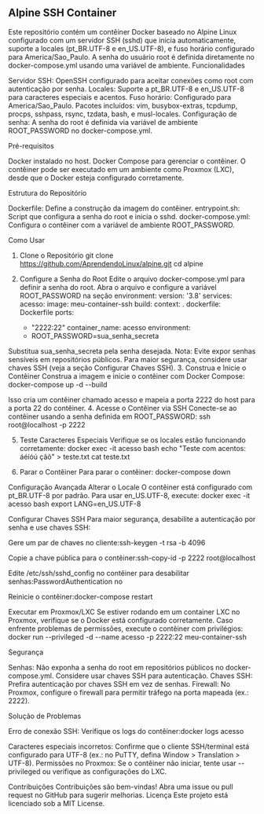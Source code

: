## Alpine SSH Container
Este repositório contém um contêiner Docker baseado no Alpine Linux configurado com um servidor SSH (sshd) que inicia automaticamente, suporte a locales (pt_BR.UTF-8 e en_US.UTF-8), e fuso horário configurado para America/Sao_Paulo. A senha do usuário root é definida diretamente no docker-compose.yml usando uma variável de ambiente.
Funcionalidades

Servidor SSH: OpenSSH configurado para aceitar conexões como root com autenticação por senha.
Locales: Suporte a pt_BR.UTF-8 e en_US.UTF-8 para caracteres especiais e acentos.
Fuso horário: Configurado para America/Sao_Paulo.
Pacotes incluídos: vim, busybox-extras, tcpdump, procps, sshpass, rsync, tzdata, bash, e musl-locales.
Configuração de senha: A senha do root é definida via variável de ambiente ROOT_PASSWORD no docker-compose.yml.

Pré-requisitos

Docker instalado no host.
Docker Compose para gerenciar o contêiner.
O contêiner pode ser executado em um ambiente como Proxmox (LXC), desde que o Docker esteja configurado corretamente.

Estrutura do Repositório

Dockerfile: Define a construção da imagem do contêiner.
entrypoint.sh: Script que configura a senha do root e inicia o sshd.
docker-compose.yml: Configura o contêiner com a variável de ambiente ROOT_PASSWORD.

Como Usar
1. Clone o Repositório
git clone https://github.com/AprendendoLinux/alpine.git
cd alpine

2. Configure a Senha do Root
Edite o arquivo docker-compose.yml para definir a senha do root. Abra o arquivo e configure a variável ROOT_PASSWORD na seção environment:
version: '3.8'
services:
  acesso:
    image: meu-container-ssh
    build:
      context: .
      dockerfile: Dockerfile
    ports:
      - "2222:22"
    container_name: acesso
    environment:
      - ROOT_PASSWORD=sua_senha_secreta

Substitua sua_senha_secreta pela senha desejada.
Nota: Evite expor senhas sensíveis em repositórios públicos. Para maior segurança, considere usar chaves SSH (veja a seção Configurar Chaves SSH).
3. Construa e Inicie o Contêiner
Construa a imagem e inicie o contêiner com Docker Compose:
docker-compose up -d --build

Isso cria um contêiner chamado acesso e mapeia a porta 2222 do host para a porta 22 do contêiner.
4. Acesse o Contêiner via SSH
Conecte-se ao contêiner usando a senha definida em ROOT_PASSWORD:
ssh root@localhost -p 2222

5. Teste Caracteres Especiais
Verifique se os locales estão funcionando corretamente:
docker exec -it acesso bash
echo "Teste com acentos: áéíóú çãõ" > teste.txt
cat teste.txt

6. Parar o Contêiner
Para parar o contêiner:
docker-compose down

Configuração Avançada
Alterar o Locale
O contêiner está configurado com pt_BR.UTF-8 por padrão. Para usar en_US.UTF-8, execute:
docker exec -it acesso bash
export LANG=en_US.UTF-8

Configurar Chaves SSH
Para maior segurança, desabilite a autenticação por senha e use chaves SSH:

Gere um par de chaves no cliente:ssh-keygen -t rsa -b 4096


Copie a chave pública para o contêiner:ssh-copy-id -p 2222 root@localhost


Edite /etc/ssh/sshd_config no contêiner para desabilitar senhas:PasswordAuthentication no


Reinicie o contêiner:docker-compose restart



Executar em Proxmox/LXC
Se estiver rodando em um container LXC no Proxmox, verifique se o Docker está configurado corretamente. Caso enfrente problemas de permissões, execute o contêiner com privilégios:
docker run --privileged -d --name acesso -p 2222:22 meu-container-ssh

Segurança

Senhas: Não exponha a senha do root em repositórios públicos no docker-compose.yml. Considere usar chaves SSH para autenticação.
Chaves SSH: Prefira autenticação por chaves SSH em vez de senhas.
Firewall: No Proxmox, configure o firewall para permitir tráfego na porta mapeada (ex.: 2222).

Solução de Problemas

Erro de conexão SSH: Verifique os logs do contêiner:docker logs acesso


Caracteres especiais incorretos: Confirme que o cliente SSH/terminal está configurado para UTF-8 (ex.: no PuTTY, defina Window > Translation > UTF-8).
Permissões no Proxmox: Se o contêiner não iniciar, tente usar --privileged ou verifique as configurações do LXC.

Contribuições
Contribuições são bem-vindas! Abra uma issue ou pull request no GitHub para sugerir melhorias.
Licença
Este projeto está licenciado sob a MIT License.


